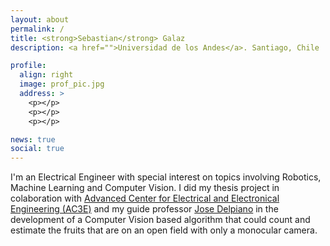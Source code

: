 ```yaml
---
layout: about
permalink: /
title: <strong>Sebastian</strong> Galaz
description: <a href="">Universidad de los Andes</a>. Santiago, Chile 

profile:
  align: right
  image: prof_pic.jpg
  address: >
    <p></p>
    <p></p>
    <p></p>

news: true
social: true
---
```

 
<!---
Write fdfdyour biography here. Tell the world about yourself. Link to your favorite [subreddit](http://reddit.com){:target="\_blank"}. You can put a picture in, too. The code is already in, just name your picture `prof_pic.jpg` and put it in the `img/` folder.

Put your address / P.O. box / other info right below your picture. You can also disable any these elements by editing `profile` property of the YAML header of your `_pages/about.md`. Edit `_bibliography/papers.bib` and Jekyll will render your [publications page](/al-folio/publications/) automatically.

Link to your social media connections, too. This theme is set up to use [Font Awesome icons](http://fortawesome.github.io/Font-Awesome/){:target="\_blank"} and [Academicons](https://jpswalsh.github.io/academicons/){:target="\_blank"}, like the ones below. Add your Facebook, Twitter, LinkedIn, Google Scholar, or just disable all of them.
--->
I'm an Electrical Engineer with special interest on topics involving Robotics, Machine Learning and Computer Vision. I did my thesis project in colaboration with [Advanced Center for Electrical and Electronical Engineering (AC3E)](http://ac3e.usm.cl/) and my guide professor [Jose Delpiano](https://jdelpiano.wordpress.com/)  in  the development of a Computer Vision based algorithm that could count and estimate the fruits that are on an open field with only a monocular camera.   


